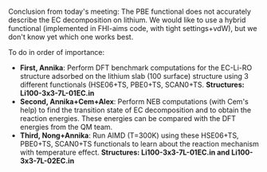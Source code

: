 Conclusion from today's meeting: The PBE functional does not accurately describe the EC decomposition on lithium. We would like to use a hybrid functional (implemented in FHI-aims code, with tight settings+vdW), but we don't know yet which one works best.

To do in order of importance:

- **First, Annika**: Perform DFT benchmark computations for the EC-Li-RO structure adsorbed on the lithium slab (100 surface) structure using 3 different functionals (HSE06+TS, PBE0+TS, SCAN0+TS.
  **Structures: Li100-3x3-7L-01EC.in**
- **Second, Annika+Cem+Alex**: Perform NEB computations (with Cem's help) to find the transition state of EC decomposition and to obtain the reaction energies. These energies can be compared with the DFT energies from the QM team.
- **Third, Nong+Annika**: Run AIMD (T=300K) using these HSE06+TS, PBE0+TS, SCAN0+TS functionals to learn about the reaction mechanism with temperature effect.
  **Structures: Li100-3x3-7L-01EC.in and Li100-3x3-7L-02EC.in**
